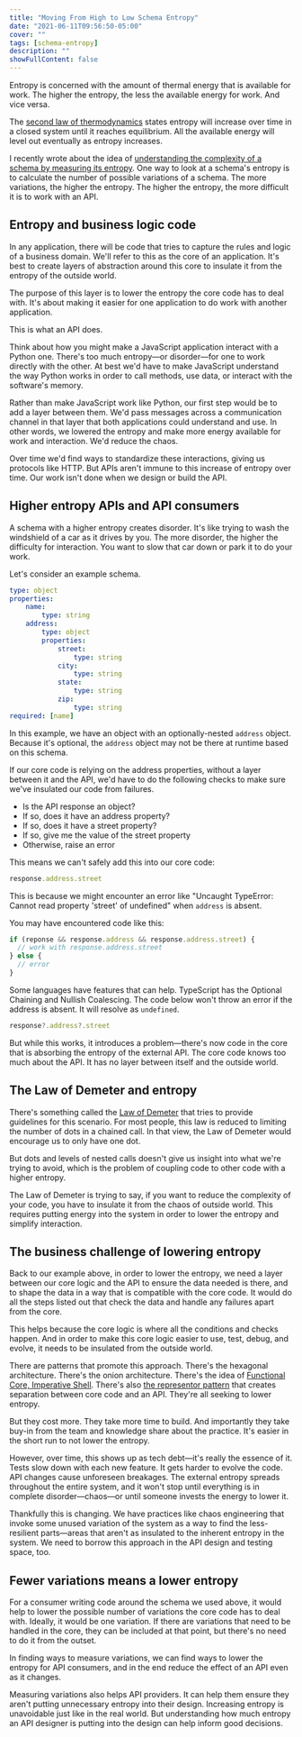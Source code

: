 ```yaml
---
title: "Moving From High to Low Schema Entropy"
date: "2021-06-11T09:56:50-05:00"
cover: ""
tags: [schema-entropy]
description: ""
showFullContent: false
---
```


Entropy is concerned with the amount of thermal energy that is available for work. The higher the entropy, the less the available energy for work. And vice versa.

The [second law of thermodynamics](https://en.wikipedia.org/wiki/Second_law_of_thermodynamics) states entropy will increase over time in a closed system until it reaches equilibrium. All the available energy will level out eventually as entropy increases.

I recently wrote about the idea of [understanding the complexity of a schema by measuring its entropy](https://smizell.com/posts/2021/05/understanding-api-complexity-through-schema-entropy/). One way to look at a schema's entropy is to calculate the number of possible variations of a schema. The more variations, the higher the entropy. The higher the entropy, the more difficult it is to work with an API.

## Entropy and business logic code

In any application, there will be code that tries to capture the rules and logic of a business domain. We'll refer to this as the core of an application. It's best to create layers of abstraction around this core to insulate it from the entropy of the outside world.

The purpose of this layer is to lower the entropy the core code has to deal with. It's about making it easier for one application to do work with another application.

This is what an API does.

Think about how you might make a JavaScript application interact with a Python one. There's too much entropy—or disorder—for one to work directly with the other. At best we'd have to make JavaScript understand the way Python works in order to call methods, use data, or interact with the software's memory.

Rather than make JavaScript work like Python, our first step would be to add a layer between them. We'd pass messages across a communication channel in that layer that both applications could understand and use. In other words, we lowered the entropy and make more energy available for work and interaction. We'd reduce the chaos.

Over time we'd find ways to standardize these interactions, giving us protocols like HTTP. But APIs aren't immune to this increase of entropy over time. Our work isn't done when we design or build the API.

## Higher entropy APIs and API consumers

A schema with a higher entropy creates disorder. It's like trying to wash the windshield of a car as it drives by you. The more disorder, the higher the difficulty for interaction. You want to slow that car down or park it to do your work.

Let's consider an example schema.

```yaml
type: object
properties:
	name:
		type: string
	address:
		type: object
		properties:
			street:
				type: string
			city:
				type: string
			state:
				type: string
			zip:
				type: string
required: [name]
```

In this example, we have an object with an optionally-nested `address` object. Because it's optional, the `address` object may not be there at runtime based on this schema.

If our core code is relying on the address properties, without a layer between it and the API, we'd have to do the following checks to make sure we've insulated our code from failures.

* Is the API response an object?
* If so, does it have an address property?
* If so, does it have a street property?
* If so, give me the value of the street property
* Otherwise, raise an error

This means we can't safely add this into our core code:

```javascript
response.address.street
```

This is because we might encounter an error like "Uncaught TypeError: Cannot read property 'street' of undefined" when `address` is absent.

You may have encountered code like this:

```javascript
if (reponse && response.address && response.address.street) {
  // work with response.address.street
} else {
  // error
}
```

Some languages have features that can help. TypeScript has the Optional Chaining and Nullish Coalescing. The code below won't throw an error if the address is absent. It will resolve as `undefined`.

```typescript
response?.address?.street
```

But while this works, it introduces a problem—there's now code in the core that is absorbing the entropy of the external API. The core code knows too much about the API. It has no layer between itself	 and the outside world.

## The Law of Demeter and entropy

There's something called the [Law of Demeter](https://en.wikipedia.org/wiki/Law_of_Demeter) that tries to provide guidelines for this scenario. For most people, this law is reduced to limiting the number of dots in a chained call. In that view, the Law of Demeter would encourage us to only have one dot.

But dots and levels of nested calls doesn't give us insight into what we're trying to avoid, which is the problem of coupling code to other code with a higher entropy.

The Law of Demeter is trying to say, if you want to reduce the complexity of your code, you have to insulate it from the chaos of outside world. This requires putting energy into the system in order to lower the entropy and simplify interaction.

## The business challenge of lowering entropy

Back to our example above, in order to lower the entropy, we need a layer between our core logic and the API to ensure the data needed is there, and to shape the data in a way that is compatible with the core code. It would do all the steps listed out that check the data and handle any failures apart from the core.

This helps because the core logic is where all the conditions and checks happen. And in order to make this core logic easier to use, test, debug, and evolve, it needs to be insulated from the outside world.

There are patterns that promote this approach. There's the hexagonal architecture. There's the onion architecture. There's the idea of [Functional Core, Imperative Shell](https://www.destroyallsoftware.com/talks/boundaries). There's also [the representor pattern](https://github.com/the-hypermedia-project/charter#representor-pattern) that creates separation between core code and an API. They're all seeking to lower entropy.

But they cost more. They take more time to build. And importantly they take buy-in from the team and knowledge share about the practice. It's easier in the short run to not lower the entropy.

However, over time, this shows up as tech debt—it's really the essence of it. Tests slow down with each new feature. It gets harder to evolve the code. API changes cause unforeseen breakages. The external entropy spreads throughout the entire system, and it won't stop until everything is in complete disorder—chaos—or until someone invests the energy to lower it.

Thankfully this is changing. We have practices like chaos engineering that invoke some unused variation of the system as a way to find the less-resilient parts—areas that aren't as insulated to the inherent entropy in the system. We need to borrow this approach in the API design and testing space, too.

## Fewer variations means a lower entropy

For a consumer writing code around the schema we used above, it would help to lower the possible number of variations the core code has to deal with. Ideally, it would be one variation. If there are variations that need to be handled in the core, they can be included at that point, but there's no need to do it from the outset.

In finding ways to measure variations, we can find ways to lower the entropy for API consumers, and in the end reduce the effect of an API even as it changes.

Measuring variations also helps API providers. It can help them ensure they aren't putting unnecessary entropy into their design. Increasing entropy is unavoidable just like in the real world. But understanding how much entropy an API designer is putting into the design can help inform good decisions.